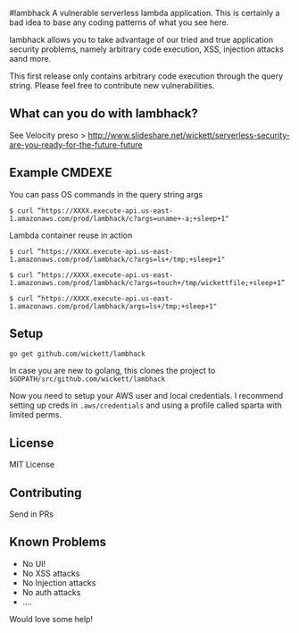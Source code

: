 #lambhack
A vulnerable serverless lambda application. This is certainly a bad idea to base any coding patterns of what you see here.

lambhack allows you to take advantage of our tried and true application security problems, namely arbitrary code execution, XSS, injection attacks aand more.

This first release only contains arbitrary code execution through the query string.  Please feel free to contribute new vulnerabilities.

## What can you do with lambhack?

See Velocity preso > http://www.slideshare.net/wickett/serverless-security-are-you-ready-for-the-future-future

## Example CMDEXE

You can pass OS commands in the query string args
```
$ curl “https://XXXX.execute-api.us-east-1.amazonaws.com/prod/lambhack/c?args=uname+-a;+sleep+1"
```

Lambda container reuse in action
```
$ curl “https://XXXX.execute-api.us-east-1.amazonaws.com/prod/lambhack/c?args=ls+/tmp;+sleep+1"

$ curl “https://XXXX.execute-api.us-east-1.amazonaws.com/prod/lambhack/c?args=touch+/tmp/wickettfile;+sleep+1”

$ curl “https://XXXX.execute-api.us-east-1.amazonaws.com/prod/lambhack/args=ls+/tmp;+sleep+1"
```

## Setup

```
go get github.com/wickett/lambhack
```

In case you are new to golang, this clones the project to `$GOPATH/src/github.com/wickett/lambhack`

Now you need to setup your AWS user and local credentials.  I recommend setting up creds in `.aws/credentials` and using a profile called sparta with limited perms. 

## License
MIT License

## Contributing
Send in PRs

## Known Problems
* No UI!
* No XSS attacks
* No Injection attacks
* No auth attacks
* ....

Would love some help! 

